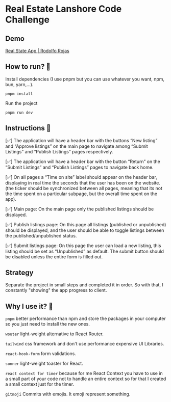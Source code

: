 # Real Estate Lanshore Code Challenge
## Demo
[Real State App | Rodolfo Rojas](https://rodolfo-lanshore-interview.vercel.app/)

## How to run? 🤔
Install dependencies (I use pnpm but you can use whatever you want, npm, bun, yarn,...).
```
pnpm install
```

Run the project
```
pnpm run dev
```

## Instructions 📝
[✅] The application will have a header bar with the buttons “New listing” and “Approve listings” on the main page to navigate among “Submit Listings” and “Publish Listings” pages respectively.

[✅] The application will have a header bar with the button “Return” on the “Submit Listings” and “Publish Listings” pages to navigate back home.

[✅] On all pages a “Time on site” label should appear on the header bar, displaying in real time the seconds that the user has been on the website. (the ticker should be synchronized between all pages, meaning that its not the time spent on a particular subpage, but the overall time spent on the app).

[✅] Main page: On the main page only the published listings should be displayed.

[✅] Publish listings page: On this page all listings (published or unpublished) should be displayed, and the user should be able to toggle listings between the published/unpublished status.

[✅] Submit listings page: On this page the user can load a new listing, this listing should be set as “Unpublished” as default. The submit button should be disabled unless the entire form is filled out.

## Strategy
Separate the project in small steps and completed it in order. So with that, I constantly "showing" the app progress to client.

## Why I use it? 🧐
`pnpm` better performance than npm and store the packages in your computer so you just need to install the new ones.

`wouter` light-weight alternative to React Router.

`tailwind` css framework and don't use performance expensive UI Libraries.

`react-hook-form` form validations.

`sonner` light-weight toaster for React.

`react context for timer` because for me React Context you have to use in a small part of your code not to handle an entire context so for that I created a small context just for the timer.

`gitmoji` Commits with emojis. It emoji represent something.